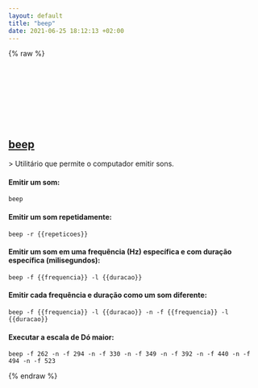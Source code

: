 ```yaml
---
layout: default
title: "beep"
date: 2021-06-25 18:12:13 +02:00
---
```

{% raw %}
<h2 id="beep">
  <a href="/pt_br/linux/beep.html">beep</a> <a href="#beep"><svg class="icon">
    <use href="/assets/images/unicode_sprite.svg#link" />
  </svg></a>
</h2>
> Utilitário que permite o computador emitir sons.

#### Emitir um som:
```shell
beep
```
#### Emitir um som repetidamente:
```shell
beep -r {{repeticoes}}
```
#### Emitir um som em uma frequência (Hz) específica e com duração específica (milisegundos):
```shell
beep -f {{frequencia}} -l {{duracao}}
```
#### Emitir cada frequência e duração como um som diferente:
```shell
beep -f {{frequencia}} -l {{duracao}} -n -f {{frequencia}} -l {{duracao}}
```
#### Executar a escala de Dó maior:
```shell
beep -f 262 -n -f 294 -n -f 330 -n -f 349 -n -f 392 -n -f 440 -n -f 494 -n -f 523
```
{% endraw %}